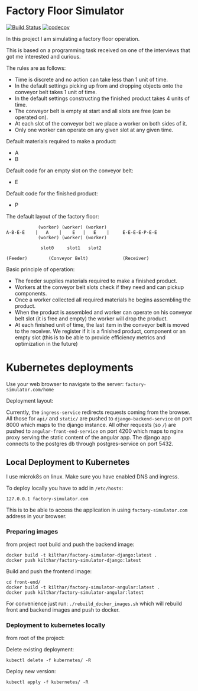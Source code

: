 # Factory Floor Simulator

[![Build Status](https://travis-ci.org/Tomasz-Kluczkowski/factory-simulator.svg?branch=master)](https://travis-ci.org/Tomasz-Kluczkowski/factory-simulator) [![codecov](https://codecov.io/gh/Tomasz-Kluczkowski/factory-simulator/branch/master/graph/badge.svg)](https://codecov.io/gh/Tomasz-Kluczkowski/factory-simulator)

In this project I am simulating a factory floor operation.

This is based on a programming task received on one of the interviews that got me interested and curious.

The rules are as follows:

- Time is discrete and no action can take less than 1 unit of time.
- In the default settings picking up from and dropping objects onto the conveyor belt takes 1 unit of time.
- In the default settings constructing the finished product takes 4 units of time.
- The conveyor belt is empty at start and all slots are free (can be operated on).
- At each slot of the conveyor belt we place a worker on both sides of it.
- Only one worker can operate on any given slot at any given time.

Default materials required to make a product:
- A
- B

Default code for an empty slot on the conveyor belt:
- E

Default code for the finished product:
- P

The default layout of the factory floor:

```
            (worker) (worker) (worker)
A-B-E-E    |   A    |    E   |   E    |     E-E-E-E-P-E-E
            (worker) (worker) (worker)  

             slot0     slot1   slot2

(Feeder)        (Conveyor Belt)             (Receiver)

```
 
Basic principle of operation:
- The feeder supplies materials required to make a finished product.
- Workers at the conveyor belt slots check if they need and can pickup components.
- Once a worker collected all required materials he begins assembling the product.
- When the product is assembled and worker can operate on his conveyor belt slot (it is free and empty) the worker
will drop the product.
- At each finished unit of time, the last item in the conveyor belt is moved to the receiver. We register if it is a 
finished product, component or an empty slot (this is to be able to provide efficiency metrics and optimization in the 
future)


# Kubernetes deployments
Use your web browser to navigate to the server: `factory-simulator.com/home`

Deployment layout:

Currently, the `ingress-service` redirects requests coming from the browser.
All those for `api/` and `static/` are pushed to `django-backend-service` on port 8000 which maps to the django instance.
All other requests (so `/`) are pushed to `angular-front-end-service` on port 4200 which maps to nginx proxy serving the 
static content of the angular app.
The django app connects to the postgres db through postgres-service on port 5432.

## Local Deployment to Kubernetes
I use microk8s on linux. Make sure you have enabled DNS and ingress.

To deploy locally you have to add in `/etc/hosts`:

`127.0.0.1 factory-simulator.com`

This is to be able to access the application in using `factory-simulator.com` address in your browser.

### Preparing images
from project root build and push the backend image:

```
docker build -t kilthar/factory-simulator-django:latest .
docker push kilthar/factory-simulator-django:latest
```

Build and push the frontend image:

```
cd front-end/
docker build -t kilthar/factory-simulator-angular:latest .
docker push kilthar/factory-simulator-angular:latest
```

For convenience just run: `./rebuild_docker_images.sh` which will rebuild front and backend images and push to docker.

### Deployment to kubernetes locally

from root of the project:

Delete existing deployment:

`kubectl delete -f kubernetes/ -R`   

Deploy new version:

`kubectl apply -f kubernetes/ -R`

